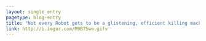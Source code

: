 ```yaml
---
layout: single_entry
pagetype: blog-entry
title: "Not every Robot gets to be a glistening, efficient killing machine like the T-1000. Someone has to grow up to be the family embarrassment."
link: http://i.imgur.com/M9B75wo.gifv
---
```

